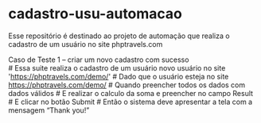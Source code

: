 # cadastro-usu-automacao
Esse repositório é destinado ao projeto de automação que realiza o cadastro de um usuário no site phptravels.com

Caso de Teste 1 – criar um novo cadastro com sucesso <br/>
    # Essa suite realiza o cadastro de um usuário novo usuário no site 'https://phptravels.com/demo/'
    # Dado que o usuário esteja no site https://phptravels.com/demo/
    # Quando preencher todos os dados com dados válidos
    # E realizar o calculo da soma e preencher no campo Result
    # E clicar no botão Submit
    # Então o sistema deve apresentar a tela com a mensagem “Thank you!”

